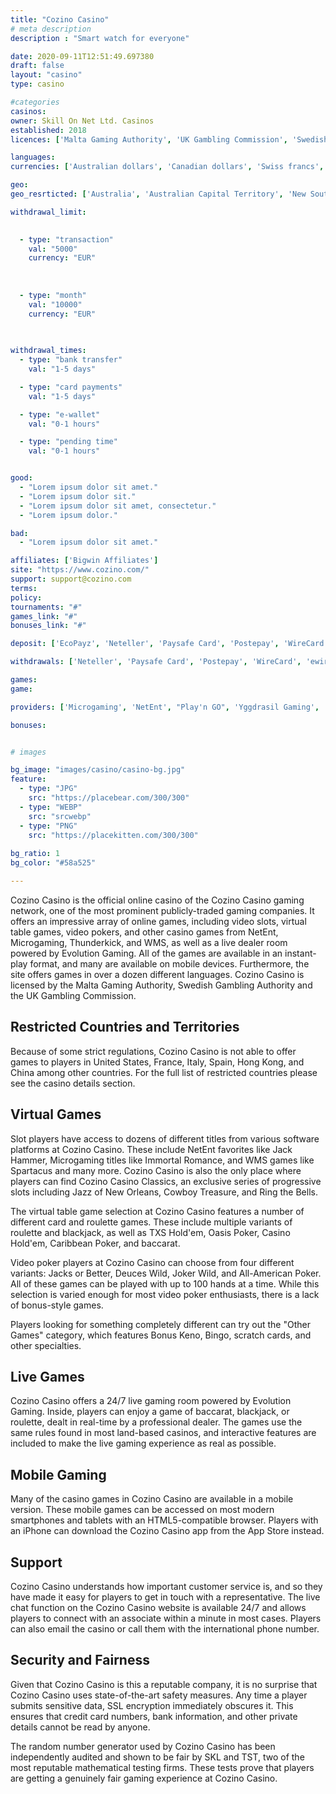 ```yaml
---
title: "Cozino Casino"
# meta description
description : "Smart watch for everyone"

date: 2020-09-11T12:51:49.697380
draft: false
layout: "casino" 
type: casino

#categories
casinos: 
owner: Skill On Net Ltd. Casinos
established: 2018
licences: ['Malta Gaming Authority', 'UK Gambling Commission', 'Swedish Gambling Authority']

languages: 
currencies: ['Australian dollars', 'Canadian dollars', 'Swiss francs', 'Denmark kroner', 'Euros', 'Norwegian kroner', 'Russian rubles', 'Swedish kronor', 'US dollars', 'South African Rand']

geo: 
geo_resrticted: ['Australia', 'Australian Capital Territory', 'New South Wales', 'Northern Territory', 'Queensland', 'South Australia', 'Tasmania', 'Victoria', 'Western Australia', 'Belgium', 'Cyprus', 'Czech Republic', 'Denmark', 'Estonia', 'France', 'Germany', 'Schleswig-Holstein', 'Greece', 'Iran', 'Israel', 'Italy', 'Metropolitan France', 'Mexico', 'Netherlands', 'Portugal', 'Puerto Rico', 'Romania', 'Singapore', 'Slovenia', 'Spain', 'Switzerland', 'Turkey', 'United States', 'Alabama', 'Alaska', 'American Samoa', 'Arizona', 'Arkansas', 'California', 'Colorado', 'Connecticut', 'Delaware', 'District of Columbia', 'Florida', 'Georgia(US)', 'Guam', 'Hawaii', 'Idaho', 'Illinois', 'Indiana', 'Iowa', 'Kansas', 'Kentucky', 'Louisiana', 'Maine', 'Maryland', 'Massachusetts', 'Michigan', 'Minnesota', 'Mississippi', 'Missouri', 'Montana', 'Nebraska', 'Nevada', 'New Hampshire', 'New Jersey', 'New Mexico', 'New York', 'North Carolina', 'North Dakota', 'Northern Mariana Islands', 'Ohio', 'Oklahoma', 'Oregon', 'Pennsylvania', 'Rhode Island', 'South Carolina', 'South Dakota', 'Tennessee', 'Texas', 'U.S. Virgin Islands', 'Utah', 'Vermont', 'Virginia', 'Washington', 'West Virginia', 'Wisconsin', 'Wyoming']

withdrawal_limit:

  
  - type: "transaction"
    val: "5000"
    currency: "EUR"
  
  
  
  - type: "month"
    val: "10000"
    currency: "EUR"
  
  

withdrawal_times:
  - type: "bank transfer"
    val: "1-5 days"

  - type: "card payments"
    val: "1-5 days"

  - type: "e-wallet"
    val: "0-1 hours"

  - type: "pending time"
    val: "0-1 hours"


good:
  - "Lorem ipsum dolor sit amet."
  - "Lorem ipsum dolor sit."
  - "Lorem ipsum dolor sit amet, consectetur."
  - "Lorem ipsum dolor."

bad:
  - "Lorem ipsum dolor sit amet."

affiliates: ['Bigwin Affiliates']
site: "https://www.cozino.com/"
support: support@cozino.com
terms:
policy:
tournaments: "#"
games_link: "#"
bonuses_link: "#"

deposit: ['EcoPayz', 'Neteller', 'Paysafe Card', 'Postepay', 'WireCard', 'ewire', 'Visa', 'Entropay', 'Przelewy24', 'Sofortuberweisung', 'Nordea', 'GiroPay', 'EPS', 'Abaqoos', 'Boleto', 'eKonto', 'Euteller', 'Teleingreso', 'Multibanco', 'DineroMail', 'QIWI', 'Todito Cash', 'Lottomaticard', 'Skrill', 'WebMoney', 'Yandex Money', 'ComGate', 'Zimpler']

withdrawals: ['Neteller', 'Paysafe Card', 'Postepay', 'WireCard', 'ewire', 'Visa', 'Entropay', 'Przelewy24', 'Sofortuberweisung', 'Nordea', 'GiroPay', 'EPS', 'Abaqoos', 'Boleto', 'EcoPayz', 'Euteller', 'Teleingreso', 'Multibanco', 'QIWI', 'Todito Cash', 'Lottomaticard', 'Skrill', 'WebMoney', 'Yandex Money', 'Zimpler']

games: 
game:

providers: ['Microgaming', 'NetEnt', "Play'n GO", 'Yggdrasil Gaming', 'NextGen Gaming', 'Eyecon']

bonuses:


# images

bg_image: "images/casino/casino-bg.jpg"  
feature:
  - type: "JPG" 
    src: "https://placebear.com/300/300"
  - type: "WEBP"
    src: "srcwebp"
  - type: "PNG"
    src: "https://placekitten.com/300/300"  
 
bg_ratio: 1 
bg_color: "#58a525"  

---
```


Cozino Casino is the official online casino of the Cozino Casino gaming network, one of the most prominent publicly-traded gaming companies. It offers an impressive array of online games, including video slots, virtual table games, video pokers, and other casino games from NetEnt, Microgaming, Thunderkick, and WMS, as well as a live dealer room powered by Evolution Gaming. All of the games are available in an instant-play format, and many are available on mobile devices. Furthermore, the site offers games in over a dozen different languages. Cozino Casino is licensed by the Malta Gaming Authority, Swedish Gambling Authority and the UK Gambling Commission.

## Restricted Countries and Territories
Because of some strict regulations, Cozino Casino is not able to offer games to players in United States, France, Italy, Spain, Hong Kong, and China among other countries. For the full list of restricted countries please see the casino details section.

## Virtual Games
Slot players have access to dozens of different titles from various software platforms at Cozino Casino. These include NetEnt favorites like Jack Hammer, Microgaming titles like Immortal Romance, and WMS games like Spartacus and many more. Cozino Casino is also the only place where players can find Cozino Casino Classics, an exclusive series of progressive slots including Jazz of New Orleans, Cowboy Treasure, and Ring the Bells.

The virtual table game selection at Cozino Casino features a number of different card and roulette games. These include multiple variants of roulette and blackjack, as well as TXS Hold'em, Oasis Poker, Casino Hold'em, Caribbean Poker, and baccarat.

Video poker players at Cozino Casino can choose from four different variants: Jacks or Better, Deuces Wild, Joker Wild, and All-American Poker. All of these games can be played with up to 100 hands at a time. While this selection is varied enough for most video poker enthusiasts, there is a lack of bonus-style games.

Players looking for something completely different can try out the "Other Games" category, which features Bonus Keno, Bingo, scratch cards, and other specialties.

## Live Games
Cozino Casino offers a 24/7 live gaming room powered by Evolution Gaming. Inside, players can enjoy a game of baccarat, blackjack, or roulette, dealt in real-time by a professional dealer. The games use the same rules found in most land-based casinos, and interactive features are included to make the live gaming experience as real as possible.

## Mobile Gaming
Many of the casino games in Cozino Casino are available in a mobile version. These mobile games can be accessed on most modern smartphones and tablets with an HTML5-compatible browser. Players with an iPhone can download the Cozino Casino app from the App Store instead.

## Support
Cozino Casino understands how important customer service is, and so they have made it easy for players to get in touch with a representative. The live chat function on the Cozino Casino website is available 24/7 and allows players to connect with an associate within a minute in most cases. Players can also email the casino or call them with the international phone number.

## Security and Fairness
Given that Cozino Casino is this a reputable company, it is no surprise that Cozino Casino uses state-of-the-art safety measures. Any time a player submits sensitive data, SSL encryption immediately obscures it. This ensures that credit card numbers, bank information, and other private details cannot be read by anyone.

The random number generator used by Cozino Casino has been independently audited and shown to be fair by SKL and TST, two of the most reputable mathematical testing firms. These tests prove that players are getting a genuinely fair gaming experience at Cozino Casino.